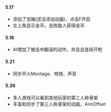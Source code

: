 #### 5.17
- 添加了宝箱(还没添加动画)，点击F开启
- 左上角显示金币，击败敌人获得金币

#### 5.18
- AI增加了被击中翻滚的动作，并且会连续开枪

#### 5.21
- 同步开火Montage、特效、声音

#### 5.26
- 多人游戏可以看到其他玩家的第三人称骨架
- 丰富和同步了第三人称骨架的动画，AimOffset
